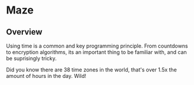 # Maze

## Overview

Using time is a common and key programming principle. From countdowns to encryption algorithms, its an important thing to be familiar with, and can be suprisingly tricky.

Did you know there are 38 time zones in the world, that's over 1.5x the amount of hours in the day. Wild!
